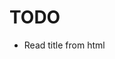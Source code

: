  TODO
======


 - Read title from html <title>
 - Default icon set (mongo, discord, etc)
 - Use favicon if available
 - Auto-Refresh
 - jar name if process == java
 - Auto start with pc (systemd unit?)